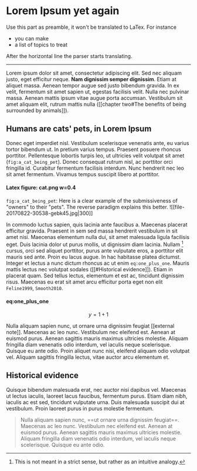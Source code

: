 # Lorem Ipsum yet again

Use this part as preamble, it won't be translated to LaTex.
For instance
- you can make
- a list of topics to treat

After the horizontal line the parser starts translating.

---

Lorem ipsum dolor sit amet, consectetur adipiscing elit. Sed nec aliquam justo, eget efficitur neque. **Nam dignissim semper dignissim**. Etiam at aliquet massa. Aenean tempor augue sed justo bibendum gravida. In ex velit, fermentum sit amet sapien ut, egestas facilisis velit. Nulla nec pulvinar massa. Aenean mattis ipsum vitae augue porta accumsan. Vestibulum sit amet aliquam elit, rutrum mattis nulla ([[chapter two#The benefits of being surrounded by animals]]).

## Humans are cats' pets, in Lorem Ipsum
Donec eget imperdiet nisl. Vestibulum scelerisque venenatis ante, eu varius tortor bibendum ut. In pretium varius tempus. Praesent posuere rhoncus porttitor. Pellentesque lobortis turpis leo, ut ultricies velit volutpat sit amet (`fig:a_cat_being_pet`). Donec consequat rutrum nisl, ac porttitor orci fringilla id. Curabitur fermentum facilisis interdum. Nunc hendrerit nec leo sit amet fermentum. Vivamus tempus suscipit libero at porttitor.

#### Latex figure: cat.png w=0.4
`fig:a_cat_being_pet`: Here is a clear example of the submissiveness of "owners" to their "pets". The reverse paradigm explains this better.
![[file-20170822-30538-gebk45.jpg|300]]

In commodo luctus sapien, quis lacinia ante faucibus a. Maecenas placerat efficitur gravida. Praesent in sem sed massa hendrerit vestibulum in sit amet nisi. Maecenas elementum nulla dui, sit amet malesuada ligula facilisis eget. Duis lacinia dolor ut purus mollis, ut dignissim diam lacinia. Nullam [^1] cursus, orci sed aliquet porttitor, purus ante vulputate eros, a porttitor elit mauris sed ante. Proin eu lacus augue. In hac habitasse platea dictumst. Integer et lectus a nunc dictum rhoncus ac ut enim `eq:one_plus_one`. Mauris mattis lectus nec volutpat sodales ([[#Historical evidence]]). Etiam in placerat quam. Sed tellus lectus, elementum et est ac, tincidunt dignissim risus. Maecenas eu erat sit amet arcu efficitur porta eget non elit `Feline1999`, `Smooth2010`.

#### eq:one_plus_one
$$
y = 1 + 1
$$

Nulla aliquam sapien nunc, ut ornare urna dignissim feugiat [[external note]]. Maecenas ac leo nunc. Vestibulum nec eleifend est. Aenean at euismod purus. Aenean sagittis mauris maximus ultricies molestie. Aliquam fringilla diam venenatis odio interdum, vel iaculis neque scelerisque. Quisque eu ante odio. Proin aliquet nunc nisi, eleifend aliquam odio volutpat vel. Aliquam sagittis fringilla lectus, vitae auctor arcu elementum et. 

[^1]: This is not meant in a strict sense, but rather as an intuitive analogy.

## Historical evidence
Quisque bibendum malesuada erat, nec auctor nisi dapibus vel. Maecenas ut lectus iaculis, laoreet lacus faucibus, fermentum purus. Etiam diam nibh, iaculis ac est sed, tincidunt vulputate urna. Duis malesuada suscipit dui at vestibulum. Proin laoreet purus in purus molestie fermentum.

> Nulla aliquam sapien nunc, ==ut ornare urna dignissim feugiat==. Maecenas ac leo nunc. Vestibulum nec eleifend est. Aenean at euismod purus. Aenean sagittis mauris maximus ultricies molestie. Aliquam fringilla diam venenatis odio interdum, vel iaculis neque scelerisque. Quisque eu ante odio.
